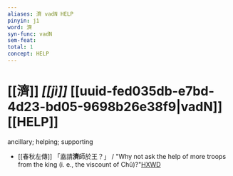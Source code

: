 ```yaml
---
aliases: 濟 vadN HELP
pinyin: jì
word: 濟
syn-func: vadN
sem-feat: 
total: 1
concept: HELP 
---
```

# [[濟]] *[[jì]]*  [[uuid-fed035db-e7bd-4d23-bd05-9698b26e38f9|vadN]] [[HELP]]
ancillary; helping; supporting
 - [[春秋左傳]] 「盍請**濟**師於王？」 / "Why not ask the help of more troops from the king (i. e., the viscount of Chǔ)?"[HXWD](https://hxwd.org/textview.html?location=KR1e0001_tls_002-168a.19)